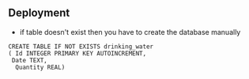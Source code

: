 
## Deployment
- if table doesn't exist then you have to create the database manually
```
CREATE TABLE IF NOT EXISTS drinking_water 
( Id INTEGER PRIMARY KEY AUTOINCREMENT,
 Date TEXT,
  Quantity REAL)
```
